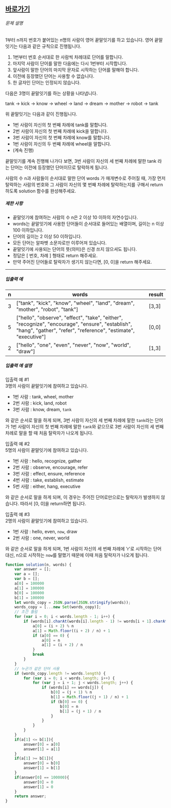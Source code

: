 
## [바로가기](https://school.programmers.co.kr/learn/courses/30/lessons/12981)


###### 문제 설명

1부터 n까지 번호가 붙어있는 n명의 사람이 영어 끝말잇기를 하고 있습니다. 영어 끝말잇기는 다음과 같은 규칙으로 진행됩니다.

1. 1번부터 번호 순서대로 한 사람씩 차례대로 단어를 말합니다.
2. 마지막 사람이 단어를 말한 다음에는 다시 1번부터 시작합니다.
3. 앞사람이 말한 단어의 마지막 문자로 시작하는 단어를 말해야 합니다.
4. 이전에 등장했던 단어는 사용할 수 없습니다.
5. 한 글자인 단어는 인정되지 않습니다.

다음은 3명이 끝말잇기를 하는 상황을 나타냅니다.

tank → kick → know → wheel → land → dream → mother → robot → tank

위 끝말잇기는 다음과 같이 진행됩니다.

- 1번 사람이 자신의 첫 번째 차례에 tank를 말합니다.
- 2번 사람이 자신의 첫 번째 차례에 kick을 말합니다.
- 3번 사람이 자신의 첫 번째 차례에 know를 말합니다.
- 1번 사람이 자신의 두 번째 차례에 wheel을 말합니다.
- (계속 진행)

끝말잇기를 계속 진행해 나가다 보면, 3번 사람이 자신의 세 번째 차례에 말한 tank 라는 단어는 이전에 등장했던 단어이므로 탈락하게 됩니다.

사람의 수 n과 사람들이 순서대로 말한 단어 words 가 매개변수로 주어질 때, 가장 먼저 탈락하는 사람의 번호와 그 사람이 자신의 몇 번째 차례에 탈락하는지를 구해서 return 하도록 solution 함수를 완성해주세요.

##### 제한 사항

- 끝말잇기에 참여하는 사람의 수 n은 2 이상 10 이하의 자연수입니다.
- words는 끝말잇기에 사용한 단어들이 순서대로 들어있는 배열이며, 길이는 n 이상 100 이하입니다.
- 단어의 길이는 2 이상 50 이하입니다.
- 모든 단어는 알파벳 소문자로만 이루어져 있습니다.
- 끝말잇기에 사용되는 단어의 뜻(의미)은 신경 쓰지 않으셔도 됩니다.
- 정답은 [ 번호, 차례 ] 형태로 return 해주세요.
- 만약 주어진 단어들로 탈락자가 생기지 않는다면, [0, 0]을 return 해주세요.

---

##### 입출력 예

|n|words|result|
|---|---|---|
|3|["tank", "kick", "know", "wheel", "land", "dream", "mother", "robot", "tank"]|[3,3]|
|5|["hello", "observe", "effect", "take", "either", "recognize", "encourage", "ensure", "establish", "hang", "gather", "refer", "reference", "estimate", "executive"]|[0,0]|
|2|["hello", "one", "even", "never", "now", "world", "draw"]|[1,3]|

##### 입출력 예 설명

입출력 예 #1  
3명의 사람이 끝말잇기에 참여하고 있습니다.

- 1번 사람 : tank, wheel, mother
- 2번 사람 : kick, land, robot
- 3번 사람 : know, dream, `tank`

와 같은 순서로 말을 하게 되며, 3번 사람이 자신의 세 번째 차례에 말한 `tank`라는 단어가 1번 사람이 자신의 첫 번째 차례에 말한 `tank`와 같으므로 3번 사람이 자신의 세 번째 차례로 말을 할 때 처음 탈락자가 나오게 됩니다.

입출력 예 #2  
5명의 사람이 끝말잇기에 참여하고 있습니다.

- 1번 사람 : hello, recognize, gather
- 2번 사람 : observe, encourage, refer
- 3번 사람 : effect, ensure, reference
- 4번 사람 : take, establish, estimate
- 5번 사람 : either, hang, executive

와 같은 순서로 말을 하게 되며, 이 경우는 주어진 단어로만으로는 탈락자가 발생하지 않습니다. 따라서 [0, 0]을 return하면 됩니다.

입출력 예 #3  
2명의 사람이 끝말잇기에 참여하고 있습니다.

- 1번 사람 : hello, even, `now`, draw
- 2번 사람 : one, never, world

와 같은 순서로 말을 하게 되며, 1번 사람이 자신의 세 번째 차례에 'r'로 시작하는 단어 대신, n으로 시작하는 `now`를 말했기 때문에 이때 처음 탈락자가 나오게 됩니다.
~~~~js
function solution(n, words) {
    var answer = [];
    var a = [];
    var b = [];
    a[0] = 100000
    a[1] = 100000
    b[0] = 100000
    b[1] = 100000
    let words_copy = JSON.parse(JSON.stringify(words));
    words_copy = [...new Set(words_copy)];
    // 조건 틀림
    for (var i = 0; i < words.length - 1; i++) {
        if (words[i].charAt(words[i].length - 1) != words[i + 1].charAt(0)) {
            a[0] = (i + 2) % n
            a[1] = Math.floor((i + 2) / n) + 1
            if (a[0] == 0) {
                a[0] = n
                a[1] = (i + 2) / n
            }
            break
        }
    }
    // 누군가 같은 단어 사용
    if (words_copy.length != words.length) {
        for (var i = 0; i < words.length; i++) {
            for (var j = i + 1; j < words.length; j++) {
                if (words[i] == words[j]) {
                    b[0] = (j + 1) % n
                    b[1] = Math.floor((j + 1) / n) + 1
                    if (b[0] == 0) {
                        b[0] = n
                        b[1] = (j + 1) / n
                    }
                }
            }
        }
    }
    if(a[1] <= b[1]){
        answer[0] = a[0]
        answer[1] = a[1]
    }
    if(a[1] >= b[1]){
        answer[0] = b[0]
        answer[1] = b[1]
    }
    if(answer[0] == 100000){
        answer[0] = 0
        answer[1] = 0
    }
    return answer;
}
~~~~